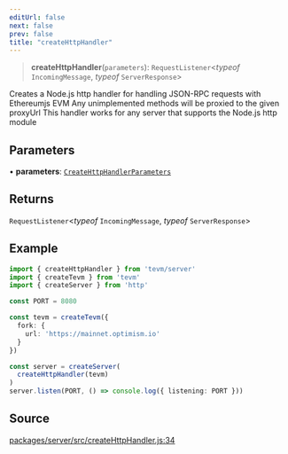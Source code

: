 ```yaml
---
editUrl: false
next: false
prev: false
title: "createHttpHandler"
---
```


> **createHttpHandler**(`parameters`): `RequestListener`\<*typeof* `IncomingMessage`, *typeof* `ServerResponse`\>

Creates a Node.js http handler for handling JSON-RPC requests with Ethereumjs EVM
Any unimplemented methods will be proxied to the given proxyUrl
This handler works for any server that supports the Node.js http module

## Parameters

• **parameters**: [`CreateHttpHandlerParameters`](/reference/type-aliases/createhttphandlerparameters/)

## Returns

`RequestListener`\<*typeof* `IncomingMessage`, *typeof* `ServerResponse`\>

## Example

```ts
import { createHttpHandler } from 'tevm/server'
import { createTevm } from 'tevm'
import { createServer } from 'http'

const PORT = 8080

const tevm = createTevm({
  fork: {
    url: 'https://mainnet.optimism.io'
  }
})

const server = createServer(
  createHttpHandler(tevm)
)
server.listen(PORT, () => console.log({ listening: PORT }))
```

## Source

[packages/server/src/createHttpHandler.js:34](https://github.com/evmts/tevm-monorepo/blob/main/packages/server/src/createHttpHandler.js#L34)
